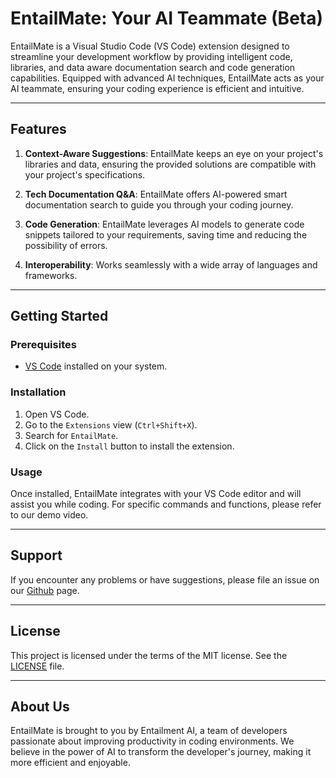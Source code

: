 # EntailMate: Your AI Teammate (Beta)

EntailMate is a Visual Studio Code (VS Code) extension designed to streamline your development workflow by providing intelligent code, libraries, and data aware documentation search and code generation capabilities. Equipped with advanced AI techniques, EntailMate acts as your AI teammate, ensuring your coding experience is efficient and intuitive.

---

## Features

1. **Context-Aware Suggestions**: EntailMate keeps an eye on your project's libraries and data, ensuring the provided solutions are compatible with your project's specifications.

2. **Tech Documentation Q&A**: EntailMate offers AI-powered smart documentation search to guide you through your coding journey.

3. **Code Generation**: EntailMate leverages AI models to generate code snippets tailored to your requirements, saving time and reducing the possibility of errors.

4. **Interoperability**: Works seamlessly with a wide array of languages and frameworks.

---

## Getting Started

### Prerequisites

- [VS Code](https://code.visualstudio.com/download) installed on your system.

### Installation

1. Open VS Code.
2. Go to the `Extensions` view (`Ctrl+Shift+X`).
3. Search for `EntailMate`.
4. Click on the `Install` button to install the extension.

### Usage

Once installed, EntailMate integrates with your VS Code editor and will assist you while coding. For specific commands and functions, please refer to our demo video.

---

## Support

If you encounter any problems or have suggestions, please file an issue on our [Github](https://github.com/entailment/entailmate/issues) page.

---

## License

This project is licensed under the terms of the MIT license. See the [LICENSE](https://github.com/entailment/entailmate/blob/main/LICENSE) file.

---

## About Us

EntailMate is brought to you by Entailment AI, a team of developers passionate about improving productivity in coding environments. We believe in the power of AI to transform the developer's journey, making it more efficient and enjoyable.
